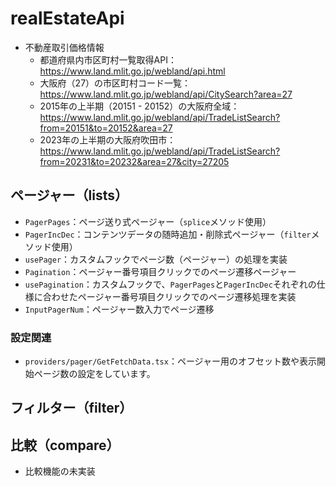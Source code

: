 # realEstateApi

* 不動産取引価格情報
  * 都道府県内市区町村一覧取得API：https://www.land.mlit.go.jp/webland/api.html
  * 大阪府（27）の市区町村コード一覧：https://www.land.mlit.go.jp/webland/api/CitySearch?area=27
  * 2015年の上半期（20151 - 20152）の大阪府全域：https://www.land.mlit.go.jp/webland/api/TradeListSearch?from=20151&to=20152&area=27
  * 2023年の上半期の大阪府吹田市：https://www.land.mlit.go.jp/webland/api/TradeListSearch?from=20231&to=20232&area=27&city=27205

## ページャー（lists）
- `PagerPages`：ページ送り式ページャー（`splice`メソッド使用）
- `PagerIncDec`：コンテンツデータの随時追加・削除式ページャー（`filter`メソッド使用）
- `usePager`：カスタムフックでページ数（ページャー）の処理を実装
- `Pagination`：ページャー番号項目クリックでのページ遷移ページャー
- `usePagination`：カスタムフックで、`PagerPages`と`PagerIncDec`それぞれの仕様に合わせたページャー番号項目クリックでのページ遷移処理を実装
- `InputPagerNum`：ページャー数入力でページ遷移

### 設定関連
- `providers/pager/GetFetchData.tsx`：ページャー用のオフセット数や表示開始ページ数の設定をしています。

## フィルター（filter）

## 比較（compare）
- 比較機能の未実装